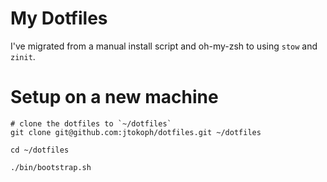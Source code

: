 # My Dotfiles

I've migrated from a manual install script and oh-my-zsh to using `stow` and `zinit`.

# Setup on a new machine

```shell
# clone the dotfiles to `~/dotfiles`
git clone git@github.com:jtokoph/dotfiles.git ~/dotfiles

cd ~/dotfiles

./bin/bootstrap.sh
```
